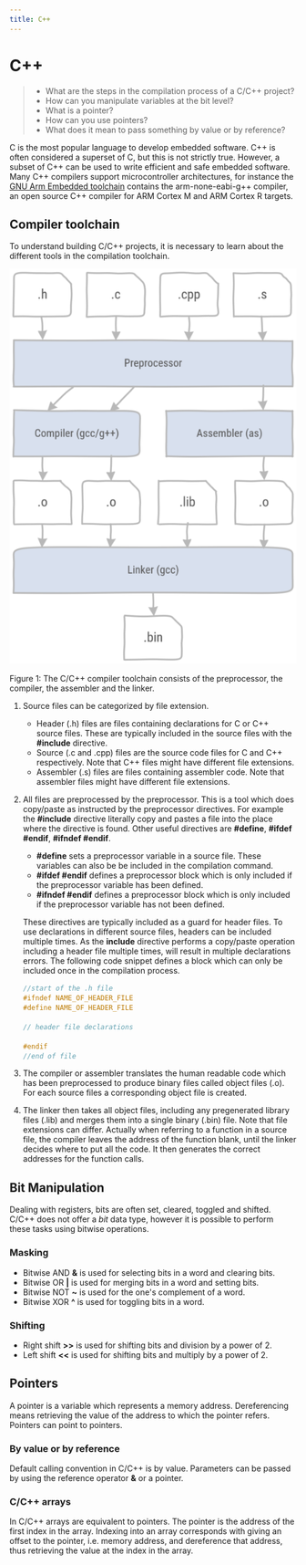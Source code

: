 ```yaml
---
title: C++
---
```


# C++

> * What are the steps in the compilation process of a C/C++ project?
> * How can you manipulate variables at the bit level?
> * What is a pointer?
> * How can you use pointers?
> * What does it mean to pass something by value or by reference?

C is the most popular language to develop embedded software. C++ is often considered a superset of C, but this is not strictly true. 
However, a subset of C++ can be used to write efficient and safe embedded software. Many C++ compilers support microcontroller architectures, for instance the [GNU Arm Embedded toolchain](https://developer.arm.com/tools-and-software/open-source-software/developer-tools/gnu-toolchain/gnu-rm) contains the arm-none-eabi-g++ compiler, an open source C++ compiler for ARM Cortex M and ARM Cortex R targets.

## Compiler toolchain

To understand building C/C++ projects, it is necessary to learn about the different tools in the compilation toolchain. 

![C/C++ compiler toolchain](./assets/toolchain.png)

Figure 1: The C/C++ compiler toolchain consists of the preprocessor, the compiler, the assembler and the linker.

1. Source files can be categorized by file extension.
    * Header (.h) files are files containing declarations for C or C++ source files. These are typically included in the source files with the **#include** directive.
    * Source (.c and .cpp) files are the source code files for C and C++ respectively. Note that C++ files might have different file extensions.
    * Assembler (.s) files are files containing assembler code. Note that assembler files might have different file extensions.
2. All files are preprocessed by the preprocessor. This is a tool which does copy/paste as instructed by the preprocessor directives. For example the **#include** directive literally copy and pastes a file into the place where the directive is found. Other useful directives are **#define**, **#ifdef #endif**, **#ifndef #endif**.
    * **#define** sets a preprocessor variable in a source file. These variables can also be be included in the compilation command.
    * **#ifdef #endif** defines a preprocessor block which is only included if the preprocessor variable has been defined.
    * **#ifndef #endif** defines a preprocessor block which is only included if the preprocessor variable has not been defined.

    These directives are typically included as a guard for header files. To use declarations in different source files, headers can be included multiple times. As the **include** directive performs a copy/paste operation including a header file multiple times, will result in multiple declarations errors. The following code snippet defines a block which can only be included once in the compilation process.
    ```cpp
    //start of the .h file
    #ifndef NAME_OF_HEADER_FILE
    #define NAME_OF_HEADER_FILE

    // header file declarations

    #endif
    //end of file
    ```
3. The compiler or assembler translates the human readable code which has been preprocessed to produce binary files called object files (.o). For each source files a corresponding object file is created.
4. The linker then takes all object files, including any pregenerated library files (.lib) and merges them into a single binary (.bin) file. Note that file extensions can differ. Actually when referring to a function in a source file, the compiler leaves the address of the function blank, until the linker decides where to put all the code. It then generates the correct addresses for the function calls.

## Bit Manipulation

Dealing with registers, bits are often set, cleared, toggled and shifted. C/C++ does not offer a *bit* data type, however it is possible to perform these tasks using bitwise operations. 

### Masking

* Bitwise AND **&** is used for selecting bits in a word and clearing bits.
* Bitwise OR **|** is used for merging bits in a word and setting bits.
* Bitwise NOT **~** is used for the one's complement of a word.
* Bitwise XOR **^** is used for toggling bits in a word.

### Shifting

* Right shift **>>** is used for shifting bits and division by a power of 2.
* Left shift **<<** is used for shifting bits and multiply by a power of 2.

## Pointers

A pointer is a variable which represents a memory address. Dereferencing means retrieving the value of the address to which the pointer refers. Pointers can point to pointers.

### By value or by reference

Default calling convention in C/C++ is by value. Parameters can be passed by using the reference operator **&** or a pointer.

### C/C++ arrays

In C/C++ arrays are equivalent to pointers. The pointer is the address of the first index in the array. Indexing into an array corresponds with giving an offset to the pointer, i.e. memory address, and dereference that address, thus retrieving the value at the index in the array.

